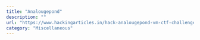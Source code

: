 ```yaml
---
title: "Analougepond"
description: ""
url: "https://www.hackingarticles.in/hack-analougepond-vm-ctf-challenge/"
category: "Miscellaneous"
---
```

